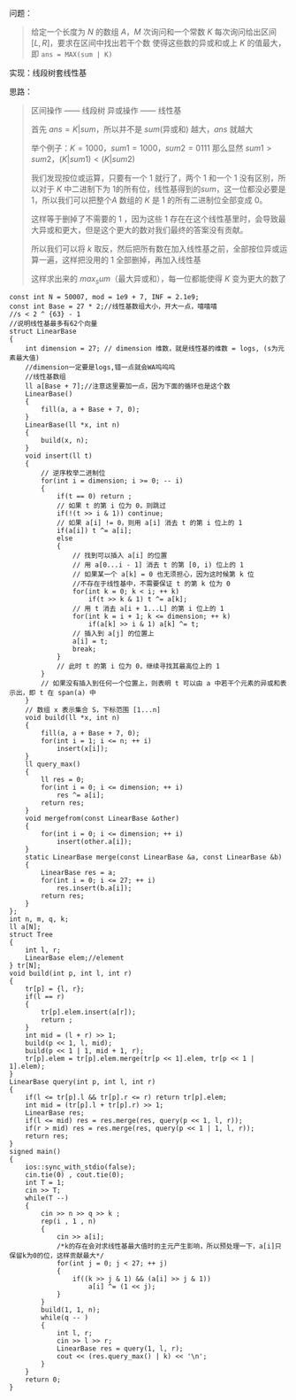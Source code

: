 问题：

> 给定一个长度为 $N$ 的数组 $A$，$M$ 次询问和一个常数 $K$
> 每次询问给出区间 $[L,R]$，要求在区间中找出若干个数
> 使得这些数的异或和或上 $K$ 的值最大，即 `ans = MAX(sum | K) `

实现：线段树套线性基

思路：

> 区间操作 —— 线段树
> 异或操作 —— 线性基
>
> 首先 $ans=K|sum$，所以并不是 $sum$(异或和) 越大，$ans$ 就越大
>
> 举个例子：$K = 1000$，$sum1 = 1000$，$sum2 = 0111$
> 那么显然 $sum1 > sum2$，$(K|sum1) < (K|sum2)$
>
> 我们发现按位或运算，只要有一个 $1$ 就行了，两个 $1$ 和一个 $1$ 没有区别，所以对于 $K$ 中二进制下为 $1$的所有位，线性基得到的$sum$，这一位都没必要是1，所以我们可以把整个$A$ 数组的 $K$ 是 $1$ 的所有二进制位全部变成 $0$。
>
> 这样等于删掉了不需要的 $1$ ，因为这些 $1$ 存在在这个线性基里时，会导致最大异或和更大，但是这个更大的数对我们最终的答案没有贡献。
>
> 所以我们可以将 $k$ 取反，然后把所有数在加入线性基之前，全部按位异或运算一遍，这样把没用的 $1$ 全部删掉，再加入线性基
>
> 这样求出来的 $max_sum$（最大异或和），每一位都能使得 $K$ 变为更大的数了

```text
const int N = 50007, mod = 1e9 + 7, INF = 2.1e9;
const int Base = 27 * 2;//线性基数组大小，开大一点，嘻嘻嘻
//s < 2 ^ {63} - 1
//说明线性基最多有62个向量
struct LinearBase
{
	int dimension = 27; // dimension 维数，就是线性基的维数 = logs, (s为元素最大值)
	//dimension一定要是logs,错一点就会WA呜呜呜
	//线性基数组
	ll a[Base + 7];//注意这里要加一点，因为下面的循环也是这个数
	LinearBase()
	{
		fill(a, a + Base + 7, 0);
	}
	LinearBase(ll *x, int n)
	{
		build(x, n);
	}
	void insert(ll t)
	{
		// 逆序枚举二进制位
		for(int i = dimension; i >= 0; -- i)
		{
			if(t == 0) return ;
			// 如果 t 的第 i 位为 0，则跳过
			if(!(t >> i & 1)) continue;
			// 如果 a[i] != 0，则用 a[i] 消去 t 的第 i 位上的 1
			if(a[i]) t ^= a[i];
			else
			{
				// 找到可以插入 a[i] 的位置
				// 用 a[0...i - 1] 消去 t 的第 [0, i) 位上的 1
				// 如果某一个 a[k] = 0 也无须担心，因为这时候第 k 位
				//不存在于线性基中，不需要保证 t 的第 k 位为 0
				for(int k = 0; k < i; ++ k)
					if(t >> k & 1) t ^= a[k];
				// 用 t 消去 a[i + 1...L] 的第 i 位上的 1
				for(int k = i + 1; k <= dimension; ++ k)
					if(a[k] >> i & 1) a[k] ^= t;
				// 插入到 a[j] 的位置上
				a[i] = t;
				break;
			}
			// 此时 t 的第 i 位为 0，继续寻找其最高位上的 1
		}
		// 如果没有插入到任何一个位置上，则表明 t 可以由 a 中若干个元素的异或和表示出，即 t 在 span(a) 中
	}
	// 数组 x 表示集合 S，下标范围 [1...n]
	void build(ll *x, int n)
	{
		fill(a, a + Base + 7, 0);
		for(int i = 1; i <= n; ++ i)
			insert(x[i]);
	}
	ll query_max()
	{
		ll res = 0;
		for(int i = 0; i <= dimension; ++ i)
			res ^= a[i];
		return res;
	}
	void mergefrom(const LinearBase &other)
	{
		for(int i = 0; i <= dimension; ++ i)
			insert(other.a[i]);
	}
	static LinearBase merge(const LinearBase &a, const LinearBase &b)
	{
		LinearBase res = a;
		for(int i = 0; i <= 27; ++ i)
			res.insert(b.a[i]);
		return res;
	}
};
int n, m, q, k;
ll a[N];
struct Tree
{
	int l, r;
	LinearBase elem;//element
} tr[N];
void build(int p, int l, int r)
{
	tr[p] = {l, r};
	if(l == r)
	{
		tr[p].elem.insert(a[r]);
		return ;
	}
	int mid = (l + r) >> 1;
	build(p << 1, l, mid);
	build(p << 1 | 1, mid + 1, r);
	tr[p].elem = tr[p].elem.merge(tr[p << 1].elem, tr[p << 1 | 1].elem);
}
LinearBase query(int p, int l, int r)
{
	if(l <= tr[p].l && tr[p].r <= r) return tr[p].elem;
	int mid = (tr[p].l + tr[p].r) >> 1;
	LinearBase res;
	if(l <= mid) res = res.merge(res, query(p << 1, l, r));
	if(r > mid) res = res.merge(res, query(p << 1 | 1, l, r));
	return res;
}
signed main()
{
	ios::sync_with_stdio(false);
	cin.tie(0) , cout.tie(0);
	int T = 1;
	cin >> T;
	while(T --)
	{
		cin >> n >> q >> k ;
		rep(i , 1 , n) 
		{
			cin >> a[i];
			/*k的存在会对求线性基最大值时的主元产生影响，所以预处理一下，a[i]只保留k为0的位，这样贡献最大*/
			for(int j = 0; j < 27; ++ j)
			{
				if((k >> j & 1) && (a[i] >> j & 1))
					a[i] ^= (1 << j);
			}
		}
		build(1, 1, n);
		while(q -- )
		{
			int l, r;
			cin >> l >> r;
			LinearBase res = query(1, l, r);
			cout << (res.query_max() | k) << '\n';
		}
	}
	return 0;
}
```

